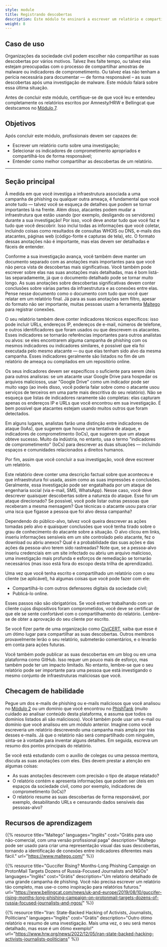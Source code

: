 ```yaml
---
style: module
title: Registrando descobertas
description: Este módulo te ensinará a escrever um relatório e compartilhar os resultados da sua investigação, incluindo os indicadores de comprometimento (IoCs) adequados.
weight: 8
---
```


## Caso de uso

Organizações da sociedade civil podem escolher não compartilhar as suas descobertas por vários motivos. Talvez lhes falte tempo, ou talvez elas estejam preocupadas com o processo de compartilhar amostras de malware ou indicadores de comprometimento. Ou talvez elas não tenham a perícia necessária para documentar — de forma responsável – as suas descobertas após uma investigação de malware. Este módulo falará sobre essa última situação.

Antes de concluir este módulo, certifique-se de que você leu e entendeu completamente os relatórios escritos por Amnesty/HRW e Bellingcat que destscamos no [Módulo 7](/pt-br/learning-path/1/module-7).

## Objetivos

Após concluir este módulo, profissionais devem ser capazes de:

- Escrever um relatório curto sobre uma investigação;
- Selecionar os indicadores de comprometimento apropriados e compartilhá-los de forma responsável;
- Entender como melhor compartilhar as descobertas de um relatório.

---

## Seção principal
À medida em que você investiga a infraestrutura associada a uma campanha de phishing ou qualquer outra ameaça, é fundamental que você anote tudo — talvez você se esqueça de detalhes que podem se tornar importantes lá na frente. Além disso, atacantes podem mudar a infraestrutura que estão usando (por exemplo, desligando os servidores) durante a sua investigação! Por isso, você deve anotar tudo que você faz e tudo que você descobrir. Isso inclui todas as informações que você coletar, incluindo coisas como resultados de consultas WHOIS ou DNS, e-mails dos atacantes, páginas web (código-fonte e capturas de tela), etc. O formato dessas anotações não é importante, mas elas devem ser detalhadas e fáceis de entender.

Conforme a sua investigação avança, você também deve manter um documento separado com as anotações mais importantes para que você não perca vista de descobertas mais significativas. Você também pode escrever sobre elas nas suas anotações mais detalhadas, mas é bom listá-las separadamente, já que o documento detalhado pode se tornar muito longo. As suas anotações sobre descobertas significativas devem conter conclusões sobre várias partes da infraestrutura e as conexões entre elas. Pense nesse documento como o documento com tudo que você quer relatar em um relatório final. Já para as suas anotações sem filtro, apesar do formato não ser importante, muitas pessoas usam a ferramenta [Maltego](https://www.maltego.com/) para registrar conexões.

O seu relatório também deve conter indicadores técnicos específicos: isso pode incluir URLs, endereços IP, endereços de e-mail, números de telefone, e outros identificadores que foram usados ou que descrevem os atacantes. Esses indicadores se tornarão referências importantes para outros analistas ou alvos: se eles encontrarem alguma campanha de phishing com os mesmos indicadores ou indicadores similares, é possível que ela foi executada pelo mesmo atacante — ou que elas tenham sido alvo da mesma campanha. Esses indicadores geralmente são listados no fim de um relatório de ameaça ou compilados em um repositório online.

Os seus indicadores devem ser específicos o suficiente para serem úteis para outros analisras: se um atacante usar Google Drive para hospedar os arquivos maliciosos, usar "Google Drive" como um indicador pode ser muito vago (ao invés disso, você poderia falar sobre como o atacante usou serviços de terceiros em uma parte mais descritiva do seu relatório). Não se esqueça que listas de indicadores raramente são completas: elas capturam apenas os endereços IP e URLs que você encontrou em sua investigação. É bem possível que atacantes estejam usando muitos outros que foram detectados.

Em alguns lugares, analistas farão uma distinção entre indicadores de ataque (IoAs), que sugerem que houve uma tentativa de ataque, e indicadores de comprometimento (IoCs), que sugerem que um ataque obteve sucesso. Muito da indústria, no entanto, usa o termo "indicadores de comprometimento" (IoCs) para descrever as duas situações — incluindo espaços e comunidades relacionados a direitos humanos.

Por fim, assim que você concluir a sua investigação, você deve escrever um relatório.

Este relatório deve conter uma descrição factual sobre que aconteceu e que infraestrutura foi usada, assim como as suas impressões e conclusões. Geralmente, essa investigação pode ser engatalhada por um ataque de engenharia social (via e-mail, SMS, WhatsApp). Nesse caso, você deve descrever quaisquer descobertas sobre a natureza do ataque. Esse foi um ataque direcionado? Se possível, você pode listar outras pessoas que receberam a mesma mensagem? Que técnicas o atacante usou para criar uma isca que figasse a pessoa que foi alvo dessa campanha?

Dependendo do público-alvo, talvez você queira descrever as ações tomadas pelo alvo e quaisquer conclusões que você tenha tirado sobre o grau de conhecimento do atacante sobre a situação. O alvo clicou em links, inseriu informações sensíveis em um site controlado pelo atacante, fez o download ou abriu anexos? Qual é a probabilidade das suas ações e das ações da pessoa-alvo terem sido rastreadas? Note que, se a pessoa-alvo inseriu credenciais em um site infectado ou abriu um arquivo malicioso, uma investigação mais profunda e esforços de remediação se tornarão necessários (mas isso está fora do escopo desta trilha de aprendizado).

Uma vez que você tenha escrito e compartilhado um relatório com o seu cliente (se aplicável), há algumas coisas que você pode fazer com ele:

- Compartilhá-lo com outros defensores digitais da sociedade civil;
- Publicá-lo online.

Esses passos não são obrigatórios. Se você estiver trabalhando com un cliente cujos dispositivos foram comprometidos, você deve se certificar de que ele se sente confortável com o compartilhamento do relatório. Lembre-se de obter a aprovação do seu cliente por escrito.

Se você fizer parte de uma organização como [CiviCERT](https://www.civicert.org/), saiba que esse é um ótimo lugar para compartilhar as suas descobertas. Outros membros provavelmente lerão o seu relatório, submeterão comentários, e o levarão em conta para ações futuras.

Você também pode publicar as suas descobertas em um blog ou em uma plataforma como GitHub. Isso requer um pouco mais de esforço, mas também pode ter um impacto limitado. No entanto, lembre-se que o seu relatório pode ser importante para uma pessoa que está investigando o mesmo conjunto de infraestruturas maliciosas que você.

## Checagem de habilidade

Pegue um dos e-mails de phishing ou e-mails maliciosos que você analisou no [Módulo 2](/pt-br/learning-path/1/module-3) ou um domínio que você encontrou no [PhishTank](https://phishtank.org/) (muito cuidado ao analisar conteúdo desta plataforma, e assuma que todos os domínios listados ali são maliciosos). Você também pode usar um e-mail ou domínio que você analisou em um módulo anterior. Imagine como você escreveria um relatório descrevendo uma campanha mais ampla por trás desses e-mails. Já que o relatório não será compartilhado com ninguém, sinta-se à vontade para inventar alguns detalhes. Em seguida, escreva um resumo dos pontos principais do relatório.

Se você está estudando com o auxílio de colegas ou uma pessoa mentora, discuta as suas anotações com eles. Eles devem prestar a atenção em algumas coisas:

- As suas anotações descrevem com precisão o tipo de ataque relatado?
- O relatório contém e apresenta informações que podem ser úteis em espaços da sociedade civil, como por exemplo, indicadores de comprometimento (IoCs)?
- O relatório resume as suas descobertas de forma responsável, por exemplo, desabilitando URLs e censurando dados sensíveis das pessoas-alvo?

## Recursos de aprendizagem

{{% resource title="Maltego" languages="Inglês" cost="Grátis para uso não-comercial, com uma versão profissional paga" description="Maltego pode ser usado para criar uma representação visual das suas descobertas, tornando a identificação de conexões entre indicadores diferentes mais fácil." url="https://www.maltego.com/" %}}

{{% resource title="Guccifer Rising? Months-Long Phishing Campaign on ProtonMail Targets Dozens of Russia-Focused Journalists and NGOs" languages="Inglês" cost="Grátis" description="Um relatório detalhado de uma grande campanha de phishing. Você não precisa escrever um relatório tão completo, mas use-o como inspiração para relatórios futuros." url="https://www.bellingcat.com/news/uk-and-europe/2019/08/10/guccifer-rising-months-long-phishing-campaign-on-protonmail-targets-dozens-of-russia-focused-journalists-and-ngos/" %}}

{{% resource title="Iran: State-Backed Hacking of Activists, Journalists, Politicians" languages="Inglês" cost="Grátis" description="Outro ótimo relatório e resumo de uma investigação. Mais uma vez, o seu será menos detalhado, mas esse é um ótimo exemplo!" url="https://www.hrw.org/news/2022/12/05/iran-state-backed-hacking-activists-journalists-politicians" %}}


